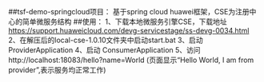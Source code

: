 
##tsf-demo-springcloud项目：
   基于spring cloud huawei框架，CSE为注册中心的简单微服务结构
##使用：
1、下载本地微服务引擎CSE，下载地址 https://support.huaweicloud.com/devg-servicestage/ss-devg-0034.html
2、在解压后的local-cse-1.0.10文件夹中启动start.bat
3、启动 ProviderApplication
4、启动 ConsumerApplication
5、访问 http://localhost:18083/hello?name=World (页面显示“Hello World, I am from provider”,表示服务均正常工作)
   
   
